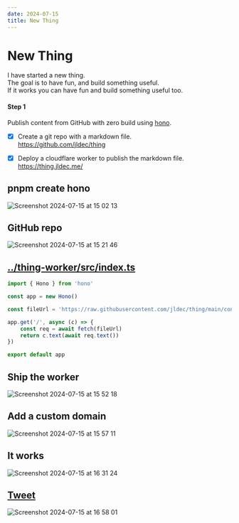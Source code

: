 ```yaml
---
date: 2024-07-15
title: New Thing
---
```


# New Thing
I have started a new thing.  
The goal is to have fun, and build something useful.  
If it works you can have fun and build something useful too.

#### Step 1
Publish content from GitHub with zero build using [hono](https://hono.dev/).

- [x] Create a git repo with a markdown file.  
      https://github.com/jldec/thing

- [x] Deploy a cloudflare worker to publish the markdown file.  
      https://thing.jldec.me/

## pnpm create hono
![Screenshot 2024-07-15 at 15 02 13](https://github.com/user-attachments/assets/8cb9e73c-2675-457f-9f5b-dd80e6042da4)

## GitHub repo
![Screenshot 2024-07-15 at 15 21 46](https://github.com/user-attachments/assets/d7b0c0b0-61c4-4c4d-8d4d-339d3f803c78)

## [../thing-worker/src/index.ts](../thing-worker/src/index.ts)
```ts
import { Hono } from 'hono'

const app = new Hono()

const fileUrl = 'https://raw.githubusercontent.com/jldec/thing/main/content/new-thing.md'

app.get('/', async (c) => {
	const req = await fetch(fileUrl)
	return c.text(await req.text())
})

export default app
```

## Ship the worker
![Screenshot 2024-07-15 at 15 52 18](https://github.com/user-attachments/assets/bc11c1fd-5608-4bbb-aee2-6ccee64d8ff8)

## Add a custom domain
![Screenshot 2024-07-15 at 15 57 11](https://github.com/user-attachments/assets/14242b43-20b0-419d-ba6f-fce713e411b9)

## It works
![Screenshot 2024-07-15 at 16 31 24](https://github.com/user-attachments/assets/b3a1d6e1-3a3b-4086-a4fe-cfa320870d96)

## [Tweet](https://x.com/jldec/status/1812879762483990874)
![Screenshot 2024-07-15 at 16 58 01](https://github.com/user-attachments/assets/15407a94-e7c6-417f-98e4-06c266d42c70)

